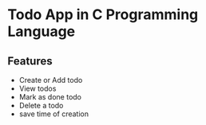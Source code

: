 # Todo App in C Programming Language

## Features
* Create or Add todo
* View todos
* Mark as done todo
* Delete a todo
* save time of creation
